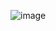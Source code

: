 ![image](https://leetcode.com/explore/interview/card/top-interview-questions-medium/108/trees-and-graphs/Figures/230/bfs_dfs.png)
